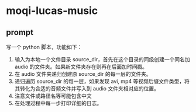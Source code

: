 # moqi-lucas-music

## prompt

写一个 python 脚本，功能如下：

1. 输入为本地一个文件目录 source_dir，首先在这个目录的同级创建一个同名加 audio 的文件夹。如果新文件夹存在则再在后面加时间戳。
2. 在 audio 文件夹递归创建原 source_dir 的每一层的文件夹。
3. 递归遍历 source_dir 的每一层，如果发现 avi, mp4 等视频后缀文件类型，将其转化为合适的音频文件并写入到 audio 文件夹相对应的位置。
4. 注意文件或路径名等可能包含中文
5. 在处理过程中每一步打印详细的日志。
